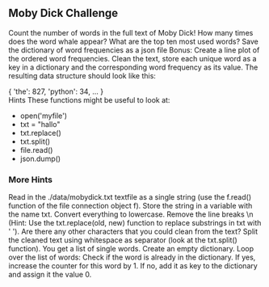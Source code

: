 ## Moby Dick Challenge
Count the number of words in the full text of Moby Dick!
How many times does the word whale appear?
What are the top ten most used words?
Save the dictionary of word frequencies as a json file
Bonus: Create a line plot of the ordered word frequencies.
Clean the text, store each unique word as a key in a dictionary and the corresponding word frequency as its value. The resulting data structure should look like this:

{
    'the': 827,
    'python': 34,
    ...
}    
Hints
These functions might be useful to look at:

- open('myfile')
- txt = "hallo"
- txt.replace()
- txt.split()
- file.read()
- json.dump()

### More Hints

Read in the ./data/mobydick.txt textfile as a single string (use the f.read() function of the file connection object f). Store the string in a variable with the name txt.
Convert everything to lowercase.
Remove the line breaks \n (Hint: Use the txt.replace(old, new) function to replace substrings in txt with ' '). Are there any other characters that you could clean from the text?
Split the cleaned text using whitespace as separator (look at the txt.split() function). You get a list of single words.
Create an empty dictionary. Loop over the list of words:
Check if the word is already in the dictionary.
If yes, increase the counter for this word by 1.
If no, add it as key to the dictionary and assign it the value 0.
